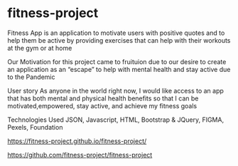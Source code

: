 # fitness-project
Fitness App is an application to motivate users with positive quotes and to help them be active by providing exercises that can help with their workouts at the gym or at home

Our Motivation for this project came to fruituion due to our desire to create
 an application as an “escape” to help with mental health and stay active due to the Pandemic

User story
As anyone in the world right now, I would like access to an app that has both mental and physical health benefits so that I can be motivated,empowered, stay active, and achieve my fitness goals

Technologies Used 
JSON, Javascript, HTML, Bootstrap & JQuery, FIGMA, Pexels, Foundation 

https://fitness-project.github.io/fitness-project/

https://github.com/fitness-project/fitness-project




